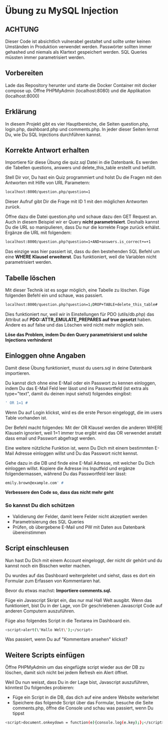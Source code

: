 # Übung zu MySQL Injection

## ACHTUNG

Dieser Code ist absichtlich vulnerabel gestaltet und sollte unter keinen Umständen in Produktion verwendet werden. Passwörter sollten immer gehashed und niemals als Klartext gespeichert werden. SQL Queries müssten immer parametrisiert werden.

## Vorbereiten

Lade das Repository herunter und starte die Docker Container mit docker compose up.
Öffne PHPMyAdmin (localhost:8080) und die Applikation (localhost:8000)

## Erklärung

In diesem Projekt gibt es vier Hauptbereiche, die Seiten question.php, login.php, dashboard.php und comments.php. In jeder dieser Seiten lernst Du, wie Du SQL Injections durchführen kannst.

## Korrekte Antwort erhalten

Importiere für diese Übung die quiz.sql Datei in die Datenbank. Es werden die Tabellen questions, answers und delete_this_table erstellt und befüllt.

Stell Dir vor, Du hast ein Quiz programmiert und holst Du die Fragen mit den Antworten mit Hilfe von URL Parametern:

```bash
localhost:8000/question.php/question=1
```

Dieser Aufruf gibt Dir die Frage mit ID 1 mit den möglichen Antworten zurück.

Öffne dazu die Datei question.php und schaue dazu den GET Request an. Auch in diesem Beispiel wir er Query **nicht parametrisiert**. Deshalb kannst Du die URL so manipulieren, dass Du nur die korrekte Frage zurück erhälst. Ergänze die URL mit folgendem:

```bash
localhost:8000/question.php?question=1+AND+answers.is_correct+=+1
```

Das einzige was hier passiert ist, dass du den bestehenden SQL Befehl um eine **WHERE Klausel erweiterst**. Das funktioniert, weil die Variablen nicht parametrisiert werden.

## Tabelle löschen

Mit dieser Technik ist es sogar möglich, eine Tabelle zu löschen. Füge folgenden Befehl ein und schaue, was passiert.

```bash
localhost:8000/question.php?question=1;DROP+TABLE+delete_this_table#
```

Dies funktioniert nur, weil wir in Einstellungen für PDO (utils/db.php) das Attribut auf **PDO::ATTR_EMULATE_PREPARES auf true gesetzt** haben. Ändere es auf false und das Löschen wird nicht mehr möglich sein.

**Löse das Problem, indem Du den Query parametrisierst und solche Injections verhinderst**

## Einloggen ohne Angaben

Damit diese Übung funktioniert, musst du users.sql in deine Datenbank importieren.

Du kannst dich ohne eine E-Mail oder ein Passwort zu kennen einloggen, indem Du das E-Mail Feld leer lässt und ins Passwortfeld (ist extra als type="text", damit du deinen input siehst) folgendes eingibst:

```bash
' OR 1=1 #
```

Wenn Du auf Login klickst, wird es die erste Person eingeloggt, die im users Table vorhanden ist.

Der Befehl macht folgendes: Mit der OR Klausel werden die anderen WHERE Klauseln ignoriert, weil 1=1 immer true ergibt wird das OR verwendet anstatt dass email und Passwort abgefragt werden.

Eine weitere nützliche Funktion ist, wenn Du Dich mit einem bestimmten E-Mail Adresse einloggen willst und Du das Passwort nicht kennst.

Gehe dazu in die DB und finde eine E-Mail Adresse, mit welcher Du Dich einloggen willst. Kopiere die Adresse ins Inputfeld und ergänze folgendermassen, während Du das Passwortfeld leer lässt:

```bash
emily.brown@example.com' #
```

**Verbessere den Code so, dass das nicht mehr geht**

### So kannst Du dich schützen

- Validierung der Felder, damit leere Felder nicht akzeptiert werden
- Parametrisierung des SQL Queries
- Prüfen, ob übergebene E-Mail und PW mit Daten aus Datenbank übereinstimmen

## Script einschleusen

Nun hast Du Dich mit einem Account eingeloggt, der nicht dir gehört und du kannst noch ein Bisschen weiter machen.

Du wurdes auf das Dashboard weitergeleitet und siehst, dass es dort ein Formular zum Erfassen von Kommentaren hat.

Bevor du etwas machst: **Importiere comments.sql.**

Füge ein Javascript Skript ein, das nur mal Hall Welt ausgibt. Wenn das funktioniert, bist Du in der Lage, von Dir geschriebenen Javascript Code auf anderen Computern auszuführen.

Füge also folgendes Script in die Textarea im Dashboard ein.

```bash
<script>alert(\'Hallo Welt\');</script>
```

Was passiert, wenn Du auf "Kommentare ansehen" klickst?

## Weitere Scripts einfügen

Öffne PHPMyAdmin um das eingefügte script wieder aus der DB zu löschen, damit sich nicht bei jedem Refresh ein Alert öffnet.

Weil Du nun weisst, dass Du in der Lage bist, Javascript auszuführen, könntest Du folgendes probieren:

- Füge ein Script in die DB, das dich auf eine andere Website weiterleitet
- Speichere das folgende Script über das Formular, besuche die Seite comments.php, öffne die Console und schau was passiert, wenn Du tippst

```bash
<script>document.onkeydown = function(e){console.log(e.key);};</script>
```
